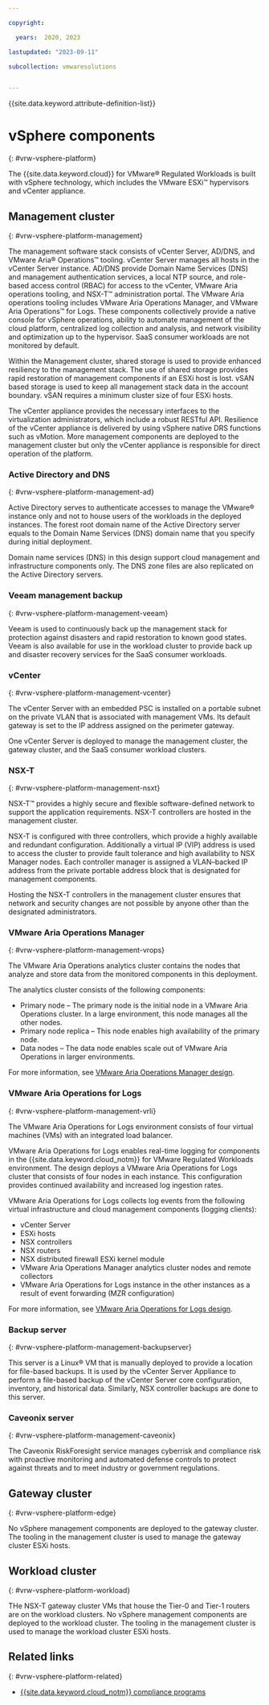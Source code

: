 ```yaml
---

copyright:

  years:  2020, 2023

lastupdated: "2023-09-11"

subcollection: vmwaresolutions


---
```


{{site.data.keyword.attribute-definition-list}}

# vSphere components
{: #vrw-vsphere-platform}

The {{site.data.keyword.cloud}} for VMware® Regulated Workloads is built with vSphere technology, which includes the VMware ESXi™ hypervisors and vCenter appliance.

## Management cluster
{: #vrw-vsphere-platform-management}

The management software stack consists of vCenter Server, AD/DNS, and VMware Aria® Operations™ tooling. vCenter Server manages all hosts in the vCenter Server instance. AD/DNS provide Domain Name Services (DNS) and management authentication services, a local NTP source, and role-based access control (RBAC) for access to the vCenter, VMware Aria operations tooling, and NSX-T™ administration portal. The VMware Aria operations tooling includes VMware Aria Operations Manager, and VMware Aria Operations™ for Logs. These components collectively provide a native console for vSphere operations, ability to automate management of the cloud platform, centralized log collection and analysis, and network visibility and optimization up to the hypervisor. SaaS consumer workloads are not monitored by default.

Within the Management cluster, shared storage is used to provide enhanced resiliency to the management stack. The use of shared storage provides rapid restoration of management components if an ESXi host is lost. vSAN based storage is used to keep all management stack data in the account boundary. vSAN requires a minimum cluster size of four ESXi hosts.

The vCenter appliance provides the necessary interfaces to the virtualization administrators, which include a robust RESTful API. Resilience of the vCenter appliance is delivered by using vSphere native DRS functions such as vMotion. More management components are deployed to the management cluster but only the vCenter appliance is responsible for direct operation of the platform.

### Active Directory and DNS
{: #vrw-vsphere-platform-management-ad}

Active Directory serves to authenticate accesses to manage the VMware® instance only and not to house users of the workloads in the deployed instances. The forest root domain name of the Active Directory server equals to the Domain Name Services (DNS) domain name that you specify during initial deployment.

Domain name services (DNS) in this design support cloud management and infrastructure components only. The DNS zone files are also replicated on the Active Directory servers.

### Veeam management backup
{: #vrw-vsphere-platform-management-veeam}

Veeam is used to continuously back up the management stack for protection against disasters and rapid restoration to known good states. Veeam is also available for use in the workload cluster to provide back up and disaster recovery services for the SaaS consumer workloads.

### vCenter
{: #vrw-vsphere-platform-management-vcenter}

The vCenter Server with an embedded PSC is installed on a portable subnet on the private VLAN that is associated with management VMs. Its default gateway is set to the IP address assigned on the perimeter gateway.

One vCenter Server is deployed to manage the management cluster, the gateway cluster, and the SaaS consumer workload clusters.

### NSX-T
{: #vrw-vsphere-platform-management-nsxt}

NSX-T™ provides a highly secure and flexible software-defined network to support the application requirements. NSX-T controllers are hosted in the management cluster.

NSX-T is configured with three controllers, which provide a highly available and redundant configuration. Additionally a virtual IP (VIP) address is used to access the cluster to provide fault tolerance and high availability to NSX Manager nodes. Each controller manager is assigned a VLAN–backed IP address from the private portable address block that is designated for management components.

Hosting the NSX-T controllers in the management cluster ensures that network and security changes are not possible by anyone other than the designated administrators.

### VMware Aria Operations Manager
{: #vrw-vsphere-platform-management-vrops}

The VMware Aria Operations analytics cluster contains the nodes that analyze and store data from the monitored components in this deployment.

The analytics cluster consists of the following components:
- Primary node – The primary node is the initial node in a VMware Aria Operations cluster. In a large environment, this node manages all the other nodes.
- Primary node replica – This node enables high availability of the primary node.
- Data nodes – The data node enables scale out of VMware Aria Operations in larger environments.

For more information, see [VMware Aria Operations Manager design](/docs/vmwaresolutions?topic=vmwaresolutions-opsmgmt-vrops).

### VMware Aria Operations for Logs
{: #vrw-vsphere-platform-management-vrli}

The VMware Aria Operations for Logs environment consists of four virtual machines (VMs) with an integrated load balancer.

VMware Aria Operations for Logs enables real-time logging for components in the {{site.data.keyword.cloud_notm}} for VMware Regulated Workloads environment. The design deploys a VMware Aria Operations for Logs cluster that consists of four nodes in each instance. This configuration provides continued availability and increased log ingestion rates.

VMware Aria Operations for Logs collects log events from the following virtual infrastructure and cloud management components (logging clients):

- vCenter Server
- ESXi hosts
- NSX controllers
- NSX routers
- NSX distributed firewall ESXi kernel module
- VMware Aria Operations Manager analytics cluster nodes and remote collectors
- VMware Aria Operations for Logs instance in the other instances as a result of event forwarding (MZR configuration)

For more information, see [VMware Aria Operations for Logs design](/docs/vmwaresolutions?topic=vmwaresolutions-opsmgmt-vrli).

### Backup server
{: #vrw-vsphere-platform-management-backupserver}

This server is a Linux® VM that is manually deployed to provide a location for file-based backups. It is used by the vCenter Server Appliance to perform a file-based backup of the vCenter Server core configuration, inventory, and historical data. Similarly, NSX controller backups are done to this server.

### Caveonix server
{: #vrw-vsphere-platform-management-caveonix}

The Caveonix RiskForesight service manages cyberrisk and compliance risk with proactive monitoring and automated defense controls to protect against threats and to meet industry or government regulations.

## Gateway cluster
{: #vrw-vsphere-platform-edge}

No vSphere management components are deployed to the gateway cluster. The tooling in the management cluster is used to manage the gateway cluster ESXi hosts.

## Workload cluster
{: #vrw-vsphere-platform-workload}

THe NSX-T gateway cluster VMs that house the Tier-0 and Tier-1 routers are on the workload clusters. No vSphere management components are deployed to the workload cluster. The tooling in the management cluster is used to manage the workload cluster ESXi hosts.

## Related links
{: #vrw-vsphere-platform-related}

* [{{site.data.keyword.cloud_notm}} compliance programs](https://www.ibm.com/cloud/compliance)
